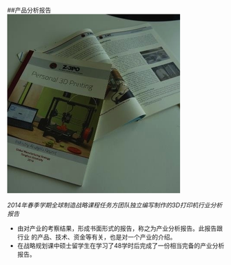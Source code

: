 ##产品分析报告
![0](../assets/activity_result/product_analytic/00.jpg)

*2014年春季学期全球制造战略课程任务方团队独立编写制作的3D打印机行业分析报告*


 - 由对产业的考察结果，形成书面形式的报告，称之为产业分析报告。此报告跟行业
的产品、技术、资金等有关，也是对一个产业的介绍。
 - 在战略规划课中硕士留学生在学习了48学时后完成了一份相当完备的产业分析报告。
